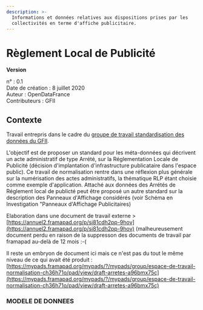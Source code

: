 ```yaml
---
description: >-
  Informations et données relatives aux dispositions prises par les
  collectivités en terme d'affiche publicitaire.
---
```


# Règlement Local de Publicité

**Version**&#x20;

n° : 0.1\
Date de création : 8 juillet 2020 \
Auteur : OpenDataFrance  \
Contributeurs : GFII&#x20;

## Contexte

Travail entrepris dans le cadre du [groupe de travail standardisation des données du GFII](https://www.gfii.fr/fr/groupe/gt5-standards-de-donnees-publiques).

L'objectif est de proposer un standard pour les méta-données qui décrivent un acte administratif de type Arrété, sur la Réglementation Locale de Publicité (décision d'implantation d'infrastructure publicataire dans l'espace public). Ce travail de normalisation rentre dans une réflexion plus générale sur la numérisation des actes administratifs, la thématique RLP étant choisie comme exemple d'application. Attaché aux données des Arrétés de Réglement local de publicté peut être proposé un autre standard sur la description des Panneaux d'Affichage considérés (voir Schéma en Investigation "Panneaux d'Affichage Publicitaires) &#x20;

Elaboration dans une document de travail externe > [https://annuel2.framapad.org/p/si81cdh2pp-9hov](https://annuel2.framapad.org/p/si81cdh2pp-9hov) (malheureusement document perdu en raison de la suppresson des documents de travail par framapad au-delà de 12 mois :-(

Il reste un embryon de document ici mais ce n'est pas du tout le même niveau de ce qui avait été produit : [https://mypads.framapad.org/mypads/?/mypads/group/espace-de-travail-normalisation-ch36h71o/pad/view/draft-arretes-a96bmx75c](https://mypads.framapad.org/mypads/?/mypads/group/espace-de-travail-normalisation-ch36h71o/pad/view/draft-arretes-a96bmx75c)





### MODELE DE DONNEES 
